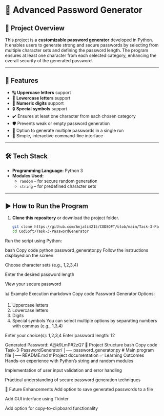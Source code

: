 # 🔑 Advanced Password Generator

## 📌 Project Overview
This project is a **customizable password generator** developed in Python.  
It enables users to generate strong and secure passwords by selecting from multiple character sets and defining the password length. The program ensures at least one character from each selected category, enhancing the overall security of the generated password.

---

## 🎯 Features
- 🔠 **Uppercase letters** support  
- 🔡 **Lowercase letters** support  
- 🔢 **Numeric digits** support  
- 🔒 **Special symbols** support  
- ✔️ Ensures at least one character from each chosen category  
- 🛡️ Prevents weak or empty password generation  
- 🔄 Option to generate multiple passwords in a single run  
- 🧩 Simple, interactive command-line interface  

---

## 🛠️ Tech Stack
- **Programming Language:** Python 3  
- **Modules Used:**  
  - `random` – for secure random generation  
  - `string` – for predefined character sets  

---

## ▶️ How to Run the Program
1. **Clone this repository** or download the project folder.  
   ```bash
   git clone https://github.com/Anjali4215/CODSOFT/blob/main/Task-3-PasswordGenerator/password_generator.py
   cd CodSoft/Task-3-PasswordGenerator
Run the script using Python:

bash
Copy code
python password_generator.py
Follow the instructions displayed on the screen:

Choose character sets (e.g., 1,2,3,4)

Enter the desired password length

View your secure password

📊 Example Execution
markdown
Copy code
Password Generator Options:
1. Uppercase letters
2. Lowercase letters
3. Digits
4. Special symbols
You can select multiple options by separating numbers with commas (e.g., 1,3,4)

Enter your choice(s): 1,2,3,4
Enter password length: 12

Generated Password: A@k9LmP#2zQ7
📂 Project Structure
bash
Copy code
Task-3-PasswordGenerator/
│── password_generator.py   # Main program file
│── README.md               # Project documentation
✅ Learning Outcomes
Hands-on experience with Python’s string and random modules

Implementation of user input validation and error handling

Practical understanding of secure password generation techniques

📌 Future Enhancements
Add option to save generated passwords to a file

Add GUI interface using Tkinter

Add option for copy-to-clipboard functionality
